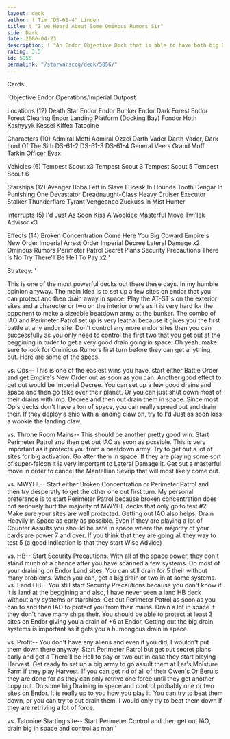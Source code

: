 ```yaml
---
layout: deck
author: ! Tim "DS-61-4" Linden
title: ! "I ve Heard About Some Ominous Rumors Sir"
side: Dark
date: 2000-04-23
description: ! "An Endor Objective Deck that is able to have both big Drains and power so that you can crush your opponent."
rating: 3.5
id: 5856
permalink: "/starwarsccg/deck/5856/"
---
```

Cards: 

'Objective
Endor Operations/Imperial Outpost

Locations (12)
Death Star
Endor
Endor Bunker
Endor Dark Forest
Endor Forest Clearing
Endor Landing Platform (Docking Bay)
Fondor
Hoth
Kashyyyk
Kessel
Kiffex
Tatooine

Characters (10)
Admiral Motti
Admiral Ozzel
Darth Vader
Darth Vader, Dark Lord Of The Sith
DS-61-2
DS-61-3
DS-61-4
General Veers
Grand Moff Tarkin
Officer Evax

Vehicles (6)
Tempest Scout  x3
Tempest Scout 3
Tempest Scout 5
Tempest Scout 6

Starships (12)
Avenger
Boba Fett in Slave I
Bossk In Hounds Tooth
Dengar In Punishing One
Devastator
Dreadnaught-Class Heavy Cruiser
Executor
Stalker
Thunderflare
Tyrant
Vengeance
Zuckuss in Mist Hunter

Interrupts (5)
I'd Just As Soon Kiss A Wookiee
Masterful Move
Twi'lek Advisor  x3

Effects (14)
Broken Concentration
Come Here You Big Coward
Empire's New Order
Imperial Arrest Order
Imperial Decree
Lateral Damage	x2
Ominous Rumors
Perimeter Patrol
Secret Plans
Security Precautions
There Is No Try
There'll Be Hell To Pay  x2 '

Strategy: '

This is one of the most powerful decks out there these days. In my humble opinion anyway. The main Idea is to set up a few sites on endor that you can protect and then drain away in space. Play the AT-ST's on the exterior sites and a charecter or two on the interior one's as it is very hard for the opponent to make a sizeable beatdown army at the bunker. The combo of IAO and Perimeter Patrol set up is very leathal because it gives you the first battle at any endor site. Don't control any more endor sites then you can successfully as you only need to control the first two that you get out at the beggining in order to get a very good drain going in space. Oh yeah, make sure to look for Ominious Rumors first turn before they can get anything out. Here are some of the specs.

vs. Ops-- This is one of the easiest wins you have, start either Battle Order and get Empire's New Order out as soon as you can. Another good effect to get out would be Imperial Decree. You can set up a few good drains and space and then go take over their planet. Or you can just shut down most of their drains with Imp. Decree and then out drain them in space. Since most Op's decks don't have a ton of space, you can really spread out and drain their. If they deploy a ship with a landing claw on, try to I'd Just as soon kiss a wookie the landing claw.

vs. Throne Room Mains-- This should be another pretty good win.  Start Perimeter Patrol and then get out IAO as soon as possible. This is very important as it protects you from a beatdown army. Try to get out a lot of sites for big activation. Go after them in space. If they are playing some sort of super-falcon it is very important to Lateral Damage it. Get out a masterful move in order to cancel the Mantellian Sevrip that will most likely come out.

vs. MWYHL-- Start either Broken Concentration or Perimeter Patrol and then try desperatly to get the other one out first turn. My personal preferance is to start Perimeter Patrol because broken concentration does not seriously hurt the majority of MWYHL decks that only go to test #2. Make sure your sites are well protected. Getting out IAO also helps. Drain Heavily in Space as early as possible. Even if they are playing a lot of Counter Assults you should be safe in space where the majority of your cards are power 7 and over. If you think that they are going all they way to test 5 (a good indication is that they start Wise Advice)

vs. HB-- Start Security Precautions. With all of the space power, they don't stand much of a chance after you have scanned a few systems. Do most of your draining on Endor Land sites. You can still drain for 5 their without many problems. When you can, get a big drain or two in at some systems.
vs. Land HB-- You still start Security Precautions because you don't know  if it is land at the beggining and also, I have never seen a land HB deck without any systems or starships. Get out Perimeter Patrol as soon as you can to and then IAO to protect you from their mains. Drain a lot in space if they don't have many ships their. You should be able to protect at least 3 sites on Endor giving you a drain of +6 at Endor. Getting out the big drain systems is important as it gets you a humongous drain in space.

vs. Profit-- You don't have any aliens and even if you did, I wouldn't put them down there anyway. Start Perimeter Patrol but get out secret plans early and get a There'll be Hell to pay or two out in case they start playing Harvest. Get ready to set up a big army to go assult them at Lar's Moisture Farm if they play Harvest. If you can get rid of all of their Owen's Or Beru's they are done for as they can only retrive one force until they get another copy out. Do some big Draining in space and control probably one or two sites on Endor. It is really up to you how you play it. You can try to beat them down, or you can try to out drain them. I would only try to beat them down if they are retriving a lot of force.

vs. Tatooine Starting site-- Start Perimeter Control and then get out IAO, drain big in space and control as man
'
